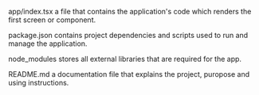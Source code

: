 app/index.tsx
a file that contains the application's code which renders the first screen or component. 

package.json
contains project dependencies and scripts used to run and manage the application.

node_modules
stores all external libraries that are required for the app.

README.md
a documentation file that explains the project, puropose and using instructions.
